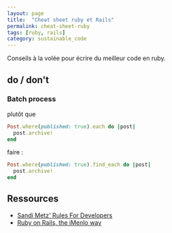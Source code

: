```yaml
---
layout: page
title:  "Cheat sheet ruby et Rails"
permalink: cheat-sheet-ruby
tags: [ruby, rails]
category: sustainable_code
---
```


Conseils à la volée pour écrire du meilleur code en ruby.

<!--more-->

## do / don't

### Batch process

plutôt que

``` ruby
Post.where(published: true).each do |post|
  post.archive!
end
```

faire :

``` ruby
Post.where(published: true).find_each do |post|
  post.archive!
end
```

## Ressources

- [Sandi Metz' Rules For Developers](https://robots.thoughtbot.com/sandi-metz-rules-for-developers)
- [Ruby on Rails, the iMenlo way](https://medium.com/imenlo/ruby-on-rails-the-imenlo-way-d29965618630#.ewxo0q9al)